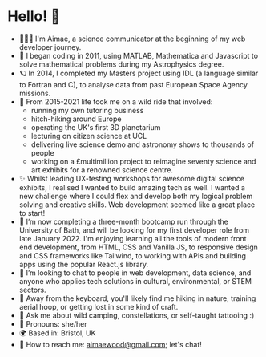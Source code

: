 # Hello! 🐛

<!--
**aimaewood/aimaewood** is a ✨ _special_ ✨ repository because its `README.md` (this file) appears on your GitHub profile.

Here are some ideas to get you started: -->
- 👩🏼‍🚀 I'm Aimae, a science communicator at the beginning of my web developer journey.
- 🔭 I began coding in 2011, using MATLAB, Mathematica and Javascript to solve mathematical problems during my Astrophysics degree.
- 🪐 In 2014, I completed my Masters project using IDL (a language similar to Fortran and C), to analyse data from past European Space Agency missions.
- 🎢 From 2015-2021 life took me on a wild ride that involved:
  - running my own tutoring business
  - hitch-hiking around Europe
  - operating the UK's first 3D planetarium
  - lecturing on citizen science at UCL
  - delivering live science demo and astronomy shows to thousands of people
  - working on a £multimillion project to reimagine seventy science and art exhibits for a renowned science centre.
- ✨ Whilst leading UX-testing workshops for awesome digital science exhibits, I realised I wanted to build amazing tech as well. I wanted a new challenge where I could flex and develop both my logical problem solving and creative skills. Web development seemed like a great place to start!
- 🌱 I’m now completing a three-month bootcamp run through the University of Bath, and will be looking for my first developer role from late January 2022. I'm enjoying learning all the tools of modern front end development, from HTML, CSS and Vanilla JS, to responsive design and CSS frameworks like Tailwind, to working with APIs and building apps using the popular React.js library.
- 🤔 I’m looking to chat to people in web development, data science, and anyone who applies tech solutions in cultural, environmental, or STEM sectors.
- 🍄 Away from the keyboard, you'll likely find me hiking in nature, training aerial hoop, or getting lost in some kind of craft.
- 💬 Ask me about wild camping, constellations, or self-taught tattooing :)
- 🌈 Pronouns: she/her
- 🌍 Based in: Bristol, UK
- 📜 How to reach me: aimaewood@gmail.com; let's chat!


